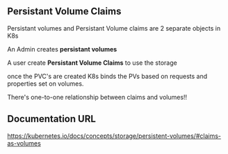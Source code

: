 ## Persistant Volume Claims

Persistant volumes and Persistant Volume claims are 2 separate objects in K8s

An Admin creates **persistant volumes**

A user create **Persistant Volume Claims**  to use the storage

once the PVC's are created K8s binds the PVs based on requests and properties set on volumes.

There's one-to-one relationship between claims and volumes!!

## Documentation URL

https://kubernetes.io/docs/concepts/storage/persistent-volumes/#claims-as-volumes


